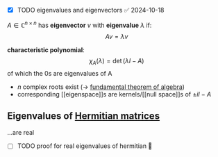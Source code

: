 - [x] TODO eigenvalues and eigenvectors ✅ 2024-10-18

$A \in \mathbb{C}^{n \times n}$ has **eigenvector** $v$ with **eigenvalue** $\lambda$ if:
$$Av = \lambda v$$


**characteristic polynomial**: $$\chi_A(\lambda) = \det(\lambda I - A)$$
of which the 0s are eigenvalues of A

- $n$ complex roots exist (-> [fundamental theorem of algebra](https://en.wikipedia.org/wiki/Fundamental_theorem_of_algebra))
- corresponding [[eigenspace]]s are kernels/[[null space]]s of $\pm iI-A$

## Eigenvalues of [Hermitian matrices](Hermitian%20matrix.md)

...are real

- [ ] TODO proof for real eigenvalues of hermitian 🔽